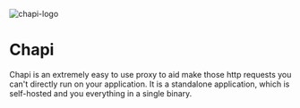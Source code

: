 ![chapi-logo](https://user-images.githubusercontent.com/33000146/142728634-00dda139-164f-43f6-ac62-878e1ec4182b.png)
  
# Chapi
Chapi is an extremely easy to use proxy to aid make those http requests you can't directly run on your application.
It is a standalone application, which is self-hosted and you everything in a single binary.
